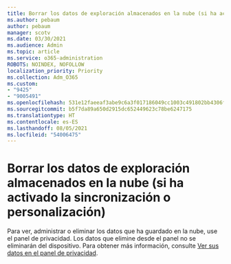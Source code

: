 ```yaml
---
title: Borrar los datos de exploración almacenados en la nube (si ha activado la sincronización o personalización)
ms.author: pebaum
author: pebaum
manager: scotv
ms.date: 03/30/2021
ms.audience: Admin
ms.topic: article
ms.service: o365-administration
ROBOTS: NOINDEX, NOFOLLOW
localization_priority: Priority
ms.collection: Adm_O365
ms.custom:
- "9425"
- "9005491"
ms.openlocfilehash: 531e12faeeaf3abe9c6a3f017186049cc1003c491802bb4306f441774ed99a11
ms.sourcegitcommit: b5f7da89a650d2915dc652449623c78be6247175
ms.translationtype: HT
ms.contentlocale: es-ES
ms.lasthandoff: 08/05/2021
ms.locfileid: "54006475"
---
```

# <a name="clear-the-browsing-data-stored-in-the-cloud-if-youve-turned-on-sync-or-personalization"></a>Borrar los datos de exploración almacenados en la nube (si ha activado la sincronización o personalización)

Para ver, administrar o eliminar los datos que ha guardado en la nube, use el panel de privacidad. Los datos que elimine desde el panel no se eliminarán del dispositivo. Para obtener más información, consulte [Ver sus datos en el panel de privacidad](https://support.microsoft.com/windows/view-your-data-on-the-privacy-dashboard-03d3e27f-1981-5ff4-ba1c-d6b1031ae433).